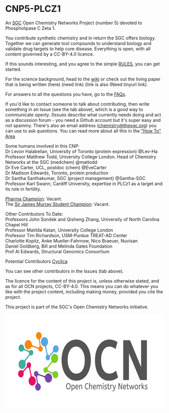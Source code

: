 # CNP5-PLCZ1
An [SGC]((https://www.thesgc.org/)) Open Chemistry Networks Project (number 5) devoted to Phospholipase C Zeta 1.

You contribute synthetic chemistry and in return the SGC offers biology. Together we can generate tool compounds to understand biology and validate drug targets to help cure disease. Everything is open, with all content governed by a CC-BY-4.0 licence.

If this sounds interesting, and you agree to the simple [RULES](https://www.thesgc.org/sgc-open-chemistry-networks/terms-of-use), you can get started.

For the science background, head to the [wiki](https://github.com/StructuralGenomicsConsortium/CNP5-PLCZ1/wiki) or check out the living paper that is being written (here) (need link) (link is also (Need tinyurl link).

For answers to all the questions you have, go to the [FAQs](https://www.thesgc.org/sgc-open-chemistry-networks/faq).

If you'd like to contact someone to talk about contributing, then write something in an Issue (see the tab above), which is a good way to communicate openly. (Issues describe what currently needs doing and act as a discussion forum - you need a Github account but it's super easy and not spammy. There's also an email address (chemistry@thesgc.org) you can use to ask questions. You can read more about all this in the ["How To" Area](https://github.com/StructuralGenomicsConsortium/Chemistry_TechOps_HowTo/wiki)

Some humans involved in this CNP:  
Dr Levon Halabelian, University of Toronto (protein expression)  @Lev-Ha  
Professor Matthew Todd, University College London. Head of Chemistry Networks at the SGC (medchem) @mattodd  
Dr Eve Carter, UCL, postdoc (chem) @EveCarter  
Dr Madison Edwards, Toronto, protein production  
Dr Santha Santhakumar, SGC (project management) @Santha-SGC   
Professor Karl Swann, Cardiff University, expertise in PLCz1 as a target and its role in fertility.
 

[Pharma Champion](https://github.com/StructuralGenomicsConsortium/Chemistry_TechOps_HowTo/wiki/Pharma-Industry-Champions): Vacant.    
The [Sir James Murray Student Champion](https://www.thesgc.org/sgc-open-chemistry-networks/champions-program): Vacant.  

Other Contributors To Date:  
Professors John Sondek and Qisheng Zhang, University of North Carolina Chapel Hill  
Professor Matilda Katan, University College London  
Professor Tim Richardson, USM-Purdue TREAT-AD Center  
Charlotte Kopitz, Anke Mueller-Fahrnow, Nico Braeuer, Nuvisan  
Daniel Goldberg, Bill and Melinda Gates Foundation  
Prof Al Edwards, Structural Genomics Consortium  


Potential Contributors
[Cyclica](https://cyclicarx.com/press-releases/cyclica-receives-grant-to-advance-non-hormonal-contraceptives/)  

You can see other contributors in the Issues (tab above).

The licence for the content of this project is, unless otherwise stated, and as for all OCN projects, CC-BY-4.0. This means you can do whatever you like with the project content, including making money, provided you cite the project.

This project is part of the SGC's Open Chemistry Networks initiative.

<a href="url"><img src="https://github.com/StructuralGenomicsConsortium/Chemistry_TechOps_HowTo/blob/main/Open%20Chemistry%20Networks%20Logos/OCN_Logo_Final_smban.png?raw=true" align="centre" height="300" ></a>
